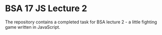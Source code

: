 # BSA 17 JS Lecture 2

The repository contains a completed task for BSA lecture 2 - a little fighting game written in JavaScript.
